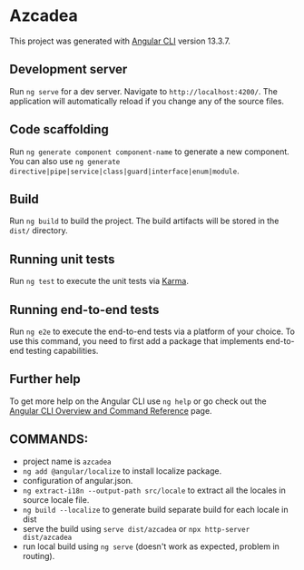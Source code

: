 # Azcadea

This project was generated with [Angular CLI](https://github.com/angular/angular-cli) version 13.3.7.

## Development server

Run `ng serve` for a dev server. Navigate to `http://localhost:4200/`. The application will automatically reload if you change any of the source files.

## Code scaffolding

Run `ng generate component component-name` to generate a new component. You can also use `ng generate directive|pipe|service|class|guard|interface|enum|module`.

## Build

Run `ng build` to build the project. The build artifacts will be stored in the `dist/` directory.

## Running unit tests

Run `ng test` to execute the unit tests via [Karma](https://karma-runner.github.io).

## Running end-to-end tests

Run `ng e2e` to execute the end-to-end tests via a platform of your choice. To use this command, you need to first add a package that implements end-to-end testing capabilities.

## Further help

To get more help on the Angular CLI use `ng help` or go check out the [Angular CLI Overview and Command Reference](https://angular.io/cli) page.

## COMMANDS: 

- project name is `azcadea`
- `ng add @angular/localize` to install localize package.
- configuration of angular.json.
- `ng extract-i18n --output-path src/locale` to extract all the locales in source locale file.
- `ng build --localize` to generate build separate build for each locale in dist
- serve the build using `serve dist/azcadea` or `npx http-server dist/azcadea`
- run local build using `ng serve` (doesn't work as expected, problem in routing).